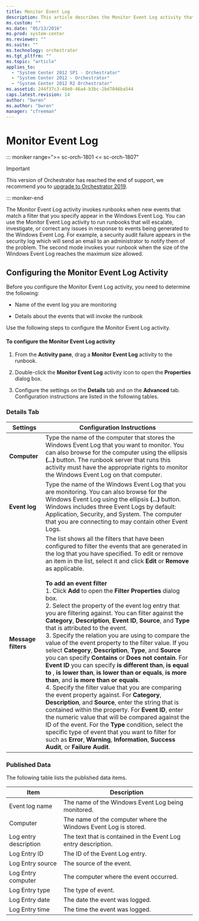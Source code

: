 ```yaml
---
title: Monitor Event Log 
description: This article describes the Monitor Event Log activity that invokes runbooks when new events that match a filter that you specify appear in the Windows Event Log.
ms.custom: ""
ms.date: "05/13/2016"
ms.prod: system-center
ms.reviewer: ""
ms.suite: ""
ms.technology: orchestrator
ms.tgt_pltfrm: ""
ms.topic: "article"
applies_to:
  - "System Center 2012 SP1 - Orchestrator"
  - "System Center 2012 - Orchestrator"
  - "System Center 2012 R2 Orchestrator"
ms.assetid: 244f37c3-48e0-46a4-b3bc-2bd7046ba544
caps.latest.revision: 14
author: "bwren"
ms.author: "bwren"
manager: "cfreeman"
---
```

# Monitor Event Log

::: moniker range=">= sc-orch-1801 <= sc-orch-1807"

> [!IMPORTANT]
>
> This version of Orchestrator has reached the end of support, we recommend you to [upgrade to Orchestrator 2019](../index.yml).

::: moniker-end

The Monitor Event Log activity invokes runbooks when new events that match a filter that you specify appear in the Windows Event Log. You can use the Monitor Event Log activity to run runbooks that will escalate, investigate, or correct any issues in response to events being generated to the Windows Event Log. For example, a security audit failure appears in the security log which will send an email to an administrator to notify them of the problem.  The second mode invokes your runbook when the size of the Windows Event Log reaches the maximum size allowed.  

## Configuring the Monitor Event Log Activity  
 Before you configure the Monitor Event Log activity, you need to determine the following:  

- Name of the event log you are monitoring  

- Details about the events that will invoke the runbook  

Use the following steps to configure the Monitor Event Log activity.  

#### To configure the Monitor Event Log activity  

1.  From the **Activity pane**, drag a **Monitor Event Log** activity to the runbook.  

2.  Double-click the **Monitor Event Log** activity icon to open the **Properties** dialog box.  

3.  Configure the settings on the **Details** tab and on the **Advanced** tab. Configuration instructions are listed in the following tables.  

### Details Tab  

|Settings|Configuration Instructions|  
|--------------|--------------------------------|  
|**Computer**|Type the name of the computer that stores the Windows Event Log that you want to monitor. You can also browse for the computer using the ellipsis **(...)** button. The runbook server that runs this activity must have the appropriate rights to monitor the Windows Event Log on that computer.|  
|**Event log**|Type the name of the Windows Event Log that you are monitoring. You can also browse for the Windows Event Log using the ellipsis **(...)** button. Windows includes three Event Logs by default: Application, Security, and System. The computer that you are connecting to may contain other Event Logs.|  
|**Message filters**|The list shows all the filters that have been configured to filter the events that are generated in the log that you have specified. To edit or remove an item in the list, select it and click **Edit** or **Remove** as applicable.<br /><br /> **To add an event filter**<br /> 1.  Click **Add** to open the **Filter Properties** dialog box.<br />2.  Select the property of the event log entry that you are filtering against. You can filter against the **Category**, **Description**, **Event ID**, **Source**, and **Type** that is attributed to the event.<br />3.  Specify the relation you are using to compare the value of the event property to the filter value. If you select **Category**, **Description**, **Type**, and **Source** you can specify **Contains** or **Does not contain**. For **Event ID** you can specify **is different than**, **is equal to** , **is lower than**, **is lower than or equals**, **is more than**, and **is more than or equals**.<br />4.  Specify the filter value that you are comparing the event property against. For **Category**, **Description**, and **Source**, enter the string that is contained within the property. For **Event ID**, enter the numeric value that will be compared against the ID of the event. For the **Type** condition, select the specific type of event that you want to filter for such as **Error**, **Warning**, **Information**, **Success Audit**, or **Failure Audit**.|  

### Published Data  
 The following table lists the published data items.  

|Item|Description|  
|----------|-----------------|  
|Event log name|The name of the Windows Event Log being monitored.|  
|Computer|The name of the computer where the Windows Event Log is stored.|  
|Log entry description|The text that is contained in the Event Log entry description.|  
|Log Entry ID|The ID of the Event Log entry.|  
|Log Entry source|The source of the event.|  
|Log Entry computer|The computer where the event occurred.|  
|Log Entry type|The type of event.|  
|Log Entry date|The date the event was logged.|  
|Log Entry time|The time the event was logged.|